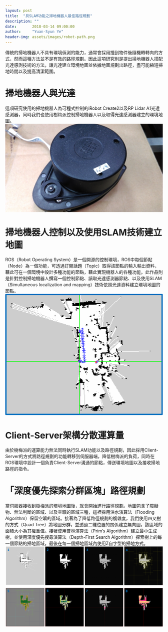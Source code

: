```yaml
---
layout: post
title:  "具SLAM功能之掃地機器人最佳路徑規劃"
description: ""
date:       2018-03-14 09:00:00
author:     "Yuan-Syun Ye"
header-img: assets/images/robot-path.png
---
```


傳統的掃地機器人不具有環境偵測的能力，通常會採用撞到物件後隨機轉轉向的方式，然而這種方法並不是有效的路徑規劃。因此這項研究則是提出掃地機器人搭配光達感測技術的方法，讓光達建立環境地圖並依據地圖規劃出路徑，盡可能縮短掃地時間以及提高清潔範圍。

# 掃地機器人與光達 #
這項研究使用的掃地機器人為可程式控制的iRobot Create2以及RP Lidar A1光達感測器，同時我們也使用樹梅派控制掃地機器人以及取得光達感測器建立的環境地圖。
![hardware](/assets/images/robot-rplidar.jpg)

# 掃地機器人控制以及使用SLAM技術建立地圖 #
ROS（Robot Operating System）是一個開源的控制環境，ROS中每個節點（Node）為一個功能，可透過訂閱話題（Topic）取得該節點的輸入輸出資料，藉此可在一個環境中設計多種功能的節點，藉此實現機器人的各種功能。此作品則是針對控制掃地機器人撰寫一個控制節點、讀取光達感測器節點、以及使用SLAM（Simultaneous localization and mapping）技術依照光達資料建立環境地圖的節點。
![path](/assets/images/robot-path.png)

# Client-Server架構分散運算量 #
由於樹梅派的運算能力無法同時執行SLAM功能以及路徑規劃，因此採用Client-Server的方式將路徑規劃的功能轉移到伺服器端，降低樹梅派的負荷，同時在ROS環境中設計一個負責Client-Server溝通的節點，傳送環境地圖以及接收掃地路徑的指令。

# 「深度優先探索分群區塊」路徑規劃 #
當伺服器接收到樹梅派的環境地圖後，就會開始進行路徑規劃。地圖包含了障礙物、無法判斷的區域、以及空曠的區域三種，這裡採用洪水演算法（Flooding Algorithm）保留空曠的區域。接著為了降低路徑規劃的複雜度，我們使用四叉樹的方式（Quad Tree）將地圖分群，並透過二維位置的關係建立無向圖，該區域的面積大小為其權重值。接著使用普林演算法（Prim’s Algorithm）建立最小生成樹，並使用深度優先搜尋演算法（Depth-First Search Algorithm）探索樹上的每一個節點的掃地區域，最後在每一個掃地區域內使用Z自字型的掃地方式。
![process](/assets/images/robot-process.png)